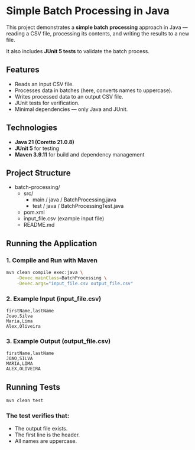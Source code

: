 # Simple Batch Processing in Java

This project demonstrates a **simple batch processing** approach in Java — reading a CSV file, processing its contents, and writing the results to a new file.

It also includes **JUnit 5 tests** to validate the batch process.

## Features
- Reads an input CSV file.
- Processes data in batches (here, converts names to uppercase).
- Writes processed data to an output CSV file.
- JUnit tests for verification.
- Minimal dependencies — only Java and JUnit.

## Technologies
- **Java 21 (Coretto 21.0.8)**
- **JUnit 5** for testing
- **Maven 3.9.11** for build and dependency management

## Project Structure

- batch-processing/
  - src/
    - main / java / BatchProcessing.java
    - test / java / BatchProcessingTest.java
  - pom.xml
  - input_file.csv (example input file)
  - README.md

## Running the Application

### 1. Compile and Run with Maven
```bash
mvn clean compile exec:java \
    -Dexec.mainClass=BatchProcessing \
    -Dexec.args="input_file.csv output_file.csv"
```

### 2. Example Input (input_file.csv)
```csv
firstName,lastName
Joao,Silva
Maria,Lima
Alex,Oliveira
```

### 3. Example Output (output_file.csv)
```csv
firstName,lastName
JOAO,SILVA
MARIA,LIMA
ALEX,OLIVEIRA
```

## Running Tests
```bash
mvn clean test
```

### The test verifies that:
- The output file exists.
- The first line is the header.
- All names are uppercase.